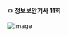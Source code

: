 
#### ㅁ 정보보안기사 11회

![image](https://user-images.githubusercontent.com/62640332/136684883-de4cf708-d52f-46fc-88e1-3c7035655147.png)

<br>